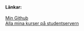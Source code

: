 #### Länkar:

[Min Github](https://github.com/Nicklaspoke)
<br>
[Alla mina kurser på studentservern](http://www.student.bth.se/~niko14/dbwebb-kurser/)
